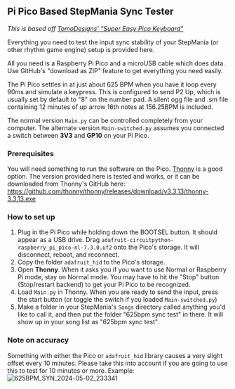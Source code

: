## Pi Pico Based StepMania Sync Tester

*This is based off [TomoDesigns' "Super Easy Pico Keyboard"](https://www.instructables.com/The-Basic-Pico-Keyboard/)*

Everything you need to test the input sync stability of your StepMania (or other rhythm game engine) setup is provided here.

All you need is a Raspberry Pi Pico and a microUSB cable which does data. Use GitHub's "download as ZIP" feature to get everything you need easily.

The Pi Pico settles in at just about 625 BPM when you have it loop every 90ms and simulate a keypress. This is configured to send P2 Up, which is usually set by default to "8" on the number pad. A silent ogg file and .sm file containing 12 minutes of up arrow 16th notes at 156.25BPM is included.

The normal version `Main.py` can be controlled completely from your computer. The alternate version `Main-switched.py` assumes you connected a switch between **3V3** and **GP10** on your Pi Pico.


### Prerequisites
You will need something to run the software on the Pico. [Thonny](https://github.com/thonny/thonny) is a good option. The version provided here is tested and works, or it can be downloaded from Thonny's GitHub here: https://github.com/thonny/thonny/releases/download/v3.3.13/thonny-3.3.13.exe

### How to set up
1. Plug in the Pi Pico while holding down the BOOTSEL button. It should appear as a USB drive. Drag `adafruit-circuitpython-raspberry_pi_pico-nl-7.3.0.uf2` onto the Pico's storage. It will disconnect, reboot, and reconnect.
2. Copy the folder `adafruit_hid` to the Pico's storage.
3. Open **Thonny**. When it asks you if you want to use Normal or Raspberry Pi mode, stay on Normal mode. You may have to hit the "Stop" button (Stop/restart backend) to get your Pi Pico to be recognized.
4. Load `Main.py` in Thonny. When you are ready to send the input, press the start button (or toggle the switch if you loaded `Main-switched.py`)
5. Make a folder in your StepMania's `Songs` directory called anything you'd like to call it, and then put the folder "625bpm sync test" in there. It will show up in your song list as "625bpm sync test".

### Note on accuracy

Something with either the Pico or `adafruit_hid` library causes a very slight offset every 10 minutes. Please take this into account if you are going to use this to test for 10 minutes or more. Example:
![625BPM_SYN_2024-05-02_233341](https://github.com/sukibaby/stepmania-sync-tester/assets/163092272/8efff291-4663-4714-ad41-e29771c66017)
